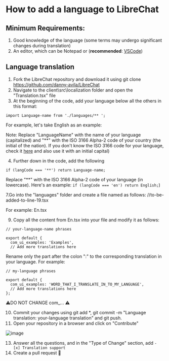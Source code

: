 # How to add a language to LibreChat

## Minimum Requirements:

1. Good knowledge of the language (some terms may undergo significant changes during translation)
2. An editor, which can be Notepad or (**recommended**: [VSCode](https://code.visualstudio.com/download))

## Language translation


1. Fork the LibreChat repository and download it using git clone https://github.com/danny-avila/LibreChat
2. Navigate to the client\src\localization folder and open the "Translation.tsx" file
3. At the beginning of the code, add your language below all the others in this format:

`import Language-name from './languages/** ';`

For example, let's take English as an example:

Note: Replace "LanguageName" with the name of your language (capitalized) and "**" with the ISO 3166 Alpha-2 code of your country (the initial of the nation). 
If you don't know the ISO 3166 code for your language, check it [here](https://en.wikipedia.org/wiki/List_of_ISO_3166_country_codes) and also use it with an initial capital)

4. Further down in the code, add the following

`if (langCode === '**') return Language-name;` 

Replace "**" with the ISO 3166 Alpha-2 code of your language (in lowercase). Here's an example: `if (langCode === 'en') return English;`)

7.Go into the "languages" folder and create a file named as follows: //to-be-added-to-line-19.tsx

For example: En.tsx

9. Copy all the content from En.tsx into your file and modify it as follows:

```
// your-language-name phrases

export default {
  com_ui_examples: 'Examples',
  // Add more translations here
```

Rename only the part after the colon ":" to the corresponding translation in your language. For example:

```
// my-language phrases

export default {
  com_ui_examples: 'WORD_THAT_I_TRANSLATE_IN_TO_MY_LANGUAGE',
  // Add more translations here
};
```

⚠️DO NOT CHANGE com_... ⚠️

10. Commit your changes using git add *, git commit -m "Language translation: your-language translation" and git push.
11. Open your repository in a browser and click on "Contribute"

![image](https://github.com/Berry-13/LibreChat/assets/81851188/ab91cf4b-1830-4419-9d0c-68fcb2fd5f5e)

13. Answer all the questions, and in the "Type of Change" section, add `- [x] Translation support`
14. Create a pull request 🎉

